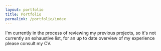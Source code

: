 ```yaml
---
layout: portfolio
title: Portfolio
permalink: /portfolio/index
---
```


I'm currently in the process of reviewing my previous projects, so it's not currently an exhaustive list, for an up to date overview of my experience please consult my CV.